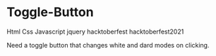 # Toggle-Button
Html Css Javascript jquery hacktoberfest hacktoberfest2021


Need a toggle button that changes white and dard modes on clicking.
